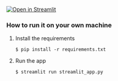 

[![Open in Streamlit](https://static.streamlit.io/badges/streamlit_badge_black_white.svg)](https://text_to_image.streamlit.app/)

### How to run it on your own machine

1. Install the requirements

   ```
   $ pip install -r requirements.txt
   ```

2. Run the app

   ```
   $ streamlit run streamlit_app.py
   ```
